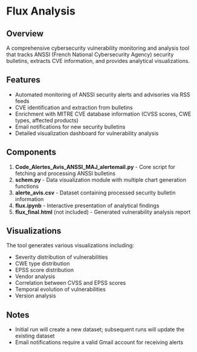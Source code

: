 # Flux Analysis

## Overview
A comprehensive cybersecurity vulnerability monitoring and analysis tool that tracks ANSSI (French National Cybersecurity Agency) security bulletins, extracts CVE information, and provides analytical visualizations.

## Features
- Automated monitoring of ANSSI security alerts and advisories via RSS feeds
- CVE identification and extraction from bulletins
- Enrichment with MITRE CVE database information (CVSS scores, CWE types, affected products)
- Email notifications for new security bulletins
- Detailed visualization dashboard for vulnerability analysis

## Components
1. **Code_Alertes_Avis_ANSSI_MAJ_alertemail.py** - Core script for fetching and processing ANSSI bulletins
2. **schem.py** - Data visualization module with multiple chart generation functions
3. **alerte_avis.csv** - Dataset containing processed security bulletin information
4. **flux.ipynb** - Interactive presentation of analytical findings
5. **flux_final.html** (not included) - Generated vulnerability analysis report

## Visualizations
The tool generates various visualizations including:
- Severity distribution of vulnerabilities
- CWE type distribution
- EPSS score distribution
- Vendor analysis
- Correlation between CVSS and EPSS scores
- Temporal evolution of vulnerabilities
- Version analysis

## Notes
- Initial run will create a new dataset; subsequent runs will update the existing dataset
- Email notifications require a valid Gmail account for receiving alerts